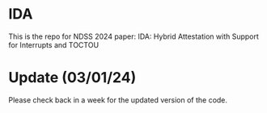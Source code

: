 # IDA
This is the repo for NDSS 2024 paper: IDA: Hybrid Attestation with Support for Interrupts and TOCTOU

# Update (03/01/24)
Please check back in a week for the updated version of the code. 
